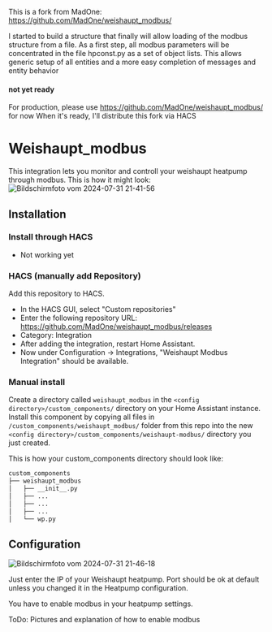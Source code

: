 This is a fork from MadOne: https://github.com/MadOne/weishaupt_modbus/

I started to build a structure that finally will allow loading of the modbus structure from a file. 
As a first step, all modbus parameters will be concentrated in the file hpconst.py as a set of object lists.
This allows generic setup of all entities and a more easy completion of messages and entity behavior

#### not yet ready ####

For production, please use https://github.com/MadOne/weishaupt_modbus/ for now
When it's ready, I'll distribute this fork via HACS

# Weishaupt_modbus

This integration lets you monitor and controll your weishaupt heatpump through modbus.
This is how it might look:
![Bildschirmfoto vom 2024-07-31 21-41-56](https://github.com/user-attachments/assets/3fde9b18-f9ea-4e75-94ee-25ef6f799dcf)

## Installation

### Install through HACS 

- Not working yet

### HACS (manually add Repository)

Add this repository to HACS.
* In the HACS GUI, select "Custom repositories"
* Enter the following repository URL: https://github.com/MadOne/weishaupt_modbus/releases
* Category: Integration
* After adding the integration, restart Home Assistant.
* Now under Configuration -> Integrations, "Weishaupt Modbus Integration" should be available.

### Manual install

Create a directory called `weishaupt_modbus` in the `<config directory>/custom_components/` directory on your Home Assistant
instance. Install this component by copying all files in `/custom_components/weishaupt_modbus/` folder from this repo into the
new `<config directory>/custom_components/weishaupt-modbus/` directory you just created.

This is how your custom_components directory should look like:

```bash
custom_components
├── weishaupt_modbus
│   ├── __init__.py
│   ├── ...
│   ├── ...
│   ├── ...
│   └── wp.py  
```
## Configuration

![Bildschirmfoto vom 2024-07-31 21-46-18](https://github.com/user-attachments/assets/45ad403e-c721-40bd-b723-95fe05fca5c5)

Just enter the IP of your Weishaupt heatpump. Port should be ok at default unless you changed it in the Heatpump configuration.

You have to enable modbus in your heatpump settings. 


ToDo: Pictures and explanation of how to enable modbus
